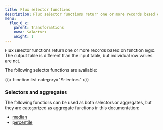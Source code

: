 ```yaml
---
title: Flux selector functions
description: Flux selector functions return one or more records based on function logic.
menu:
  flux_0_x:
    parent: Transformations
    name: Selectors
    weight: 1
---
```


Flux selector functions return one or more records based on function logic.
The output table is different than the input table, but individual row values are not.

The following selector functions are available:

{{< function-list category="Selectors" >}}


### Selectors and aggregates
The following functions can be used as both selectors or aggregates, but they are
categorized as aggregate functions in this documentation:

- [median](/flux/v0.x/functions/transformations/aggregates/median)
- [percentile](/flux/v0.x/functions/transformations/aggregates/percentile)
